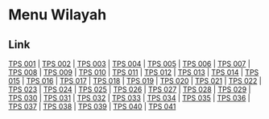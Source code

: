 # Menu Wilayah

## Link

[TPS 001](https://github.com/gigit-pemilu/pemilu-2024-63-kalimantan-selatan/tree/main/pileg-dpr/hitung-suara/sub/63-kalimantan-selatan/sub/71-kota-banjarmasin/sub/04-banjarmasin-utara/sub/1005-sungai-miai/sub/001-tps)
 | 
[TPS 002](https://github.com/gigit-pemilu/pemilu-2024-63-kalimantan-selatan/tree/main/pileg-dpr/hitung-suara/sub/63-kalimantan-selatan/sub/71-kota-banjarmasin/sub/04-banjarmasin-utara/sub/1005-sungai-miai/sub/002-tps)
 | 
[TPS 003](https://github.com/gigit-pemilu/pemilu-2024-63-kalimantan-selatan/tree/main/pileg-dpr/hitung-suara/sub/63-kalimantan-selatan/sub/71-kota-banjarmasin/sub/04-banjarmasin-utara/sub/1005-sungai-miai/sub/003-tps)
 | 
[TPS 004](https://github.com/gigit-pemilu/pemilu-2024-63-kalimantan-selatan/tree/main/pileg-dpr/hitung-suara/sub/63-kalimantan-selatan/sub/71-kota-banjarmasin/sub/04-banjarmasin-utara/sub/1005-sungai-miai/sub/004-tps)
 | 
[TPS 005](https://github.com/gigit-pemilu/pemilu-2024-63-kalimantan-selatan/tree/main/pileg-dpr/hitung-suara/sub/63-kalimantan-selatan/sub/71-kota-banjarmasin/sub/04-banjarmasin-utara/sub/1005-sungai-miai/sub/005-tps)
 | 
[TPS 006](https://github.com/gigit-pemilu/pemilu-2024-63-kalimantan-selatan/tree/main/pileg-dpr/hitung-suara/sub/63-kalimantan-selatan/sub/71-kota-banjarmasin/sub/04-banjarmasin-utara/sub/1005-sungai-miai/sub/006-tps)
 | 
[TPS 007](https://github.com/gigit-pemilu/pemilu-2024-63-kalimantan-selatan/tree/main/pileg-dpr/hitung-suara/sub/63-kalimantan-selatan/sub/71-kota-banjarmasin/sub/04-banjarmasin-utara/sub/1005-sungai-miai/sub/007-tps)
 | 
[TPS 008](https://github.com/gigit-pemilu/pemilu-2024-63-kalimantan-selatan/tree/main/pileg-dpr/hitung-suara/sub/63-kalimantan-selatan/sub/71-kota-banjarmasin/sub/04-banjarmasin-utara/sub/1005-sungai-miai/sub/008-tps)
 | 
[TPS 009](https://github.com/gigit-pemilu/pemilu-2024-63-kalimantan-selatan/tree/main/pileg-dpr/hitung-suara/sub/63-kalimantan-selatan/sub/71-kota-banjarmasin/sub/04-banjarmasin-utara/sub/1005-sungai-miai/sub/009-tps)
 | 
[TPS 010](https://github.com/gigit-pemilu/pemilu-2024-63-kalimantan-selatan/tree/main/pileg-dpr/hitung-suara/sub/63-kalimantan-selatan/sub/71-kota-banjarmasin/sub/04-banjarmasin-utara/sub/1005-sungai-miai/sub/010-tps)
 | 
[TPS 011](https://github.com/gigit-pemilu/pemilu-2024-63-kalimantan-selatan/tree/main/pileg-dpr/hitung-suara/sub/63-kalimantan-selatan/sub/71-kota-banjarmasin/sub/04-banjarmasin-utara/sub/1005-sungai-miai/sub/011-tps)
 | 
[TPS 012](https://github.com/gigit-pemilu/pemilu-2024-63-kalimantan-selatan/tree/main/pileg-dpr/hitung-suara/sub/63-kalimantan-selatan/sub/71-kota-banjarmasin/sub/04-banjarmasin-utara/sub/1005-sungai-miai/sub/012-tps)
 | 
[TPS 013](https://github.com/gigit-pemilu/pemilu-2024-63-kalimantan-selatan/tree/main/pileg-dpr/hitung-suara/sub/63-kalimantan-selatan/sub/71-kota-banjarmasin/sub/04-banjarmasin-utara/sub/1005-sungai-miai/sub/013-tps)
 | 
[TPS 014](https://github.com/gigit-pemilu/pemilu-2024-63-kalimantan-selatan/tree/main/pileg-dpr/hitung-suara/sub/63-kalimantan-selatan/sub/71-kota-banjarmasin/sub/04-banjarmasin-utara/sub/1005-sungai-miai/sub/014-tps)
 | 
[TPS 015](https://github.com/gigit-pemilu/pemilu-2024-63-kalimantan-selatan/tree/main/pileg-dpr/hitung-suara/sub/63-kalimantan-selatan/sub/71-kota-banjarmasin/sub/04-banjarmasin-utara/sub/1005-sungai-miai/sub/015-tps)
 | 
[TPS 016](https://github.com/gigit-pemilu/pemilu-2024-63-kalimantan-selatan/tree/main/pileg-dpr/hitung-suara/sub/63-kalimantan-selatan/sub/71-kota-banjarmasin/sub/04-banjarmasin-utara/sub/1005-sungai-miai/sub/016-tps)
 | 
[TPS 017](https://github.com/gigit-pemilu/pemilu-2024-63-kalimantan-selatan/tree/main/pileg-dpr/hitung-suara/sub/63-kalimantan-selatan/sub/71-kota-banjarmasin/sub/04-banjarmasin-utara/sub/1005-sungai-miai/sub/017-tps)
 | 
[TPS 018](https://github.com/gigit-pemilu/pemilu-2024-63-kalimantan-selatan/tree/main/pileg-dpr/hitung-suara/sub/63-kalimantan-selatan/sub/71-kota-banjarmasin/sub/04-banjarmasin-utara/sub/1005-sungai-miai/sub/018-tps)
 | 
[TPS 019](https://github.com/gigit-pemilu/pemilu-2024-63-kalimantan-selatan/tree/main/pileg-dpr/hitung-suara/sub/63-kalimantan-selatan/sub/71-kota-banjarmasin/sub/04-banjarmasin-utara/sub/1005-sungai-miai/sub/019-tps)
 | 
[TPS 020](https://github.com/gigit-pemilu/pemilu-2024-63-kalimantan-selatan/tree/main/pileg-dpr/hitung-suara/sub/63-kalimantan-selatan/sub/71-kota-banjarmasin/sub/04-banjarmasin-utara/sub/1005-sungai-miai/sub/020-tps)
 | 
[TPS 021](https://github.com/gigit-pemilu/pemilu-2024-63-kalimantan-selatan/tree/main/pileg-dpr/hitung-suara/sub/63-kalimantan-selatan/sub/71-kota-banjarmasin/sub/04-banjarmasin-utara/sub/1005-sungai-miai/sub/021-tps)
 | 
[TPS 022](https://github.com/gigit-pemilu/pemilu-2024-63-kalimantan-selatan/tree/main/pileg-dpr/hitung-suara/sub/63-kalimantan-selatan/sub/71-kota-banjarmasin/sub/04-banjarmasin-utara/sub/1005-sungai-miai/sub/022-tps)
 | 
[TPS 023](https://github.com/gigit-pemilu/pemilu-2024-63-kalimantan-selatan/tree/main/pileg-dpr/hitung-suara/sub/63-kalimantan-selatan/sub/71-kota-banjarmasin/sub/04-banjarmasin-utara/sub/1005-sungai-miai/sub/023-tps)
 | 
[TPS 024](https://github.com/gigit-pemilu/pemilu-2024-63-kalimantan-selatan/tree/main/pileg-dpr/hitung-suara/sub/63-kalimantan-selatan/sub/71-kota-banjarmasin/sub/04-banjarmasin-utara/sub/1005-sungai-miai/sub/024-tps)
 | 
[TPS 025](https://github.com/gigit-pemilu/pemilu-2024-63-kalimantan-selatan/tree/main/pileg-dpr/hitung-suara/sub/63-kalimantan-selatan/sub/71-kota-banjarmasin/sub/04-banjarmasin-utara/sub/1005-sungai-miai/sub/025-tps)
 | 
[TPS 026](https://github.com/gigit-pemilu/pemilu-2024-63-kalimantan-selatan/tree/main/pileg-dpr/hitung-suara/sub/63-kalimantan-selatan/sub/71-kota-banjarmasin/sub/04-banjarmasin-utara/sub/1005-sungai-miai/sub/026-tps)
 | 
[TPS 027](https://github.com/gigit-pemilu/pemilu-2024-63-kalimantan-selatan/tree/main/pileg-dpr/hitung-suara/sub/63-kalimantan-selatan/sub/71-kota-banjarmasin/sub/04-banjarmasin-utara/sub/1005-sungai-miai/sub/027-tps)
 | 
[TPS 028](https://github.com/gigit-pemilu/pemilu-2024-63-kalimantan-selatan/tree/main/pileg-dpr/hitung-suara/sub/63-kalimantan-selatan/sub/71-kota-banjarmasin/sub/04-banjarmasin-utara/sub/1005-sungai-miai/sub/028-tps)
 | 
[TPS 029](https://github.com/gigit-pemilu/pemilu-2024-63-kalimantan-selatan/tree/main/pileg-dpr/hitung-suara/sub/63-kalimantan-selatan/sub/71-kota-banjarmasin/sub/04-banjarmasin-utara/sub/1005-sungai-miai/sub/029-tps)
 | 
[TPS 030](https://github.com/gigit-pemilu/pemilu-2024-63-kalimantan-selatan/tree/main/pileg-dpr/hitung-suara/sub/63-kalimantan-selatan/sub/71-kota-banjarmasin/sub/04-banjarmasin-utara/sub/1005-sungai-miai/sub/030-tps)
 | 
[TPS 031](https://github.com/gigit-pemilu/pemilu-2024-63-kalimantan-selatan/tree/main/pileg-dpr/hitung-suara/sub/63-kalimantan-selatan/sub/71-kota-banjarmasin/sub/04-banjarmasin-utara/sub/1005-sungai-miai/sub/031-tps)
 | 
[TPS 032](https://github.com/gigit-pemilu/pemilu-2024-63-kalimantan-selatan/tree/main/pileg-dpr/hitung-suara/sub/63-kalimantan-selatan/sub/71-kota-banjarmasin/sub/04-banjarmasin-utara/sub/1005-sungai-miai/sub/032-tps)
 | 
[TPS 033](https://github.com/gigit-pemilu/pemilu-2024-63-kalimantan-selatan/tree/main/pileg-dpr/hitung-suara/sub/63-kalimantan-selatan/sub/71-kota-banjarmasin/sub/04-banjarmasin-utara/sub/1005-sungai-miai/sub/033-tps)
 | 
[TPS 034](https://github.com/gigit-pemilu/pemilu-2024-63-kalimantan-selatan/tree/main/pileg-dpr/hitung-suara/sub/63-kalimantan-selatan/sub/71-kota-banjarmasin/sub/04-banjarmasin-utara/sub/1005-sungai-miai/sub/034-tps)
 | 
[TPS 035](https://github.com/gigit-pemilu/pemilu-2024-63-kalimantan-selatan/tree/main/pileg-dpr/hitung-suara/sub/63-kalimantan-selatan/sub/71-kota-banjarmasin/sub/04-banjarmasin-utara/sub/1005-sungai-miai/sub/035-tps)
 | 
[TPS 036](https://github.com/gigit-pemilu/pemilu-2024-63-kalimantan-selatan/tree/main/pileg-dpr/hitung-suara/sub/63-kalimantan-selatan/sub/71-kota-banjarmasin/sub/04-banjarmasin-utara/sub/1005-sungai-miai/sub/036-tps)
 | 
[TPS 037](https://github.com/gigit-pemilu/pemilu-2024-63-kalimantan-selatan/tree/main/pileg-dpr/hitung-suara/sub/63-kalimantan-selatan/sub/71-kota-banjarmasin/sub/04-banjarmasin-utara/sub/1005-sungai-miai/sub/037-tps)
 | 
[TPS 038](https://github.com/gigit-pemilu/pemilu-2024-63-kalimantan-selatan/tree/main/pileg-dpr/hitung-suara/sub/63-kalimantan-selatan/sub/71-kota-banjarmasin/sub/04-banjarmasin-utara/sub/1005-sungai-miai/sub/038-tps)
 | 
[TPS 039](https://github.com/gigit-pemilu/pemilu-2024-63-kalimantan-selatan/tree/main/pileg-dpr/hitung-suara/sub/63-kalimantan-selatan/sub/71-kota-banjarmasin/sub/04-banjarmasin-utara/sub/1005-sungai-miai/sub/039-tps)
 | 
[TPS 040](https://github.com/gigit-pemilu/pemilu-2024-63-kalimantan-selatan/tree/main/pileg-dpr/hitung-suara/sub/63-kalimantan-selatan/sub/71-kota-banjarmasin/sub/04-banjarmasin-utara/sub/1005-sungai-miai/sub/040-tps)
 | 
[TPS 041](https://github.com/gigit-pemilu/pemilu-2024-63-kalimantan-selatan/tree/main/pileg-dpr/hitung-suara/sub/63-kalimantan-selatan/sub/71-kota-banjarmasin/sub/04-banjarmasin-utara/sub/1005-sungai-miai/sub/041-tps)

